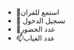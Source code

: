 - 👋استمع للقران 
- 🌱 تسجيل الدخول 
- 💞️عدد الحضور 
- 📫عدد الغياب
  

<!---
Fatima242022/Fatima242022 is a ✨ special ✨ repository because its `README.md` (this file) appears on your GitHub profile.
You can click the Preview link to take a look at your changes.
--->

